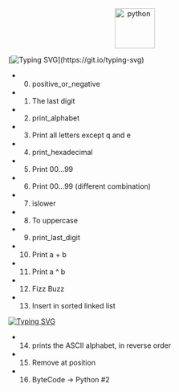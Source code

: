 <div align="center">
  <img src="https://github.com/Parv-cell/alx-higher_level_programming/assets/122843056/9bb5dff8-194f-487a-b943-eea07522d5e2" alt="python" width="80"/>
</div>

[![Typing SVG](https://readme-typing-svg.herokuapp.com?font=Fira+Code&weight=900&size=29&pause=1000&width=435&lines=PYTHON+-if/else,+loops,+functions\(:)](https://git.io/typing-svg)

- 0. positive_or_negative
- 1. The last digit
- 2. print_alphabet
- 3. Print all letters except q and e
- 4. print_hexadecimal
- 5. Print 00...99
- 6. Print 00...99 (different combination)
- 7. islower
- 8. To uppercase
- 9. print_last_digit
- 10. Print a + b
- 11. Print a ^ b
- 12. Fizz Buzz
- 13. Insert in sorted linked list

[![Typing SVG](https://readme-typing-svg.herokuapp.com?font=Fira+Code&duration=3000&pause=1000&color=F70E47&height=30&lines=ADVANCED%3A-)](https://git.io/typing-svg)
* 14. prints the ASCII alphabet, in reverse order
* 15. Remove at position
* 16. ByteCode -> Python #2
